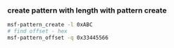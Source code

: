 ### create pattern with length with pattern create
```bash
msf-pattern_create -l 0xABC
# find offset - hex
msf-pattern_offset -q 0x33445566
```

